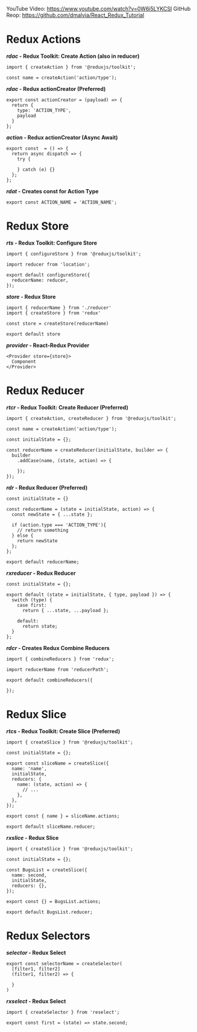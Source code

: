 YouTube Video: https://www.youtube.com/watch?v=0W6i5LYKCSI
GitHub Reop: https://github.com/dmalvia/React_Redux_Tutorial
# Redux Actions
***rdac* - Redux Toolkit: Create Action (also in reducer)**
```
import { createAction } from '@reduxjs/toolkit';

const name = createAction('action/type');
```
***rdac* - Redux actionCreator (Preferred)**
```
export const actionCreator = (payload) => {
  return {
    type: 'ACTION_TYPE',
    payload
  }
};
```
***action* - Redux actionCreator (Async Await)**
```
export const  = () => {
  return async dispatch => {
    try {

    } catch (e) {}
  };
};
```
***rdat* - Creates const for Action Type**
```
export const ACTION_NAME = 'ACTION_NAME';
```
# Redux Store
***rts* - Redux Toolkit: Configure Store**
```
import { configureStore } from '@reduxjs/toolkit';

import reducer from 'location';

export default configureStore({
  reducerName: reducer,
});
```
***store* - Redux Store**
```
import { reducerName } from './reducer'
import { createStore } from 'redux'

const store = createStore(reducerName)

export default store
```
***provider* - React-Redux Provider**
```
<Provider store={store}>
  Component
</Provider>
```
# Redux Reducer
***rtcr* - Redux Toolkit: Create Reducer (Preferred)**
```
import { createAction, createReducer } from '@reduxjs/toolkit';

const name = createAction('action/type');

const initialState = {};

const reducerName = createReducer(initialState, builder => {
  builder
    .addCase(name, (state, action) => {
      
    });
});
```
***rdr* - Redux Reducer (Preferred)**
```
const initialState = {}

const reducerName = (state = initialState, action) => {
  const newState = { ...state };

  if (action.type === 'ACTION_TYPE'){
    // return something 
  } else {
    return newState
  };
};

export default reducerName;
```
***rxreducer* - Redux Reducer**
```
const initialState = {};

export default (state = initialState, { type, payload }) => {
  switch (type) {
    case first:
      return { ...state, ...payload };

    default:
      return state;
  }
};
```
***rdcr* - Creates Redux Combine Reducers**
```
import { combineReducers } from 'redux';

import reducerName from 'reducerPath';

export default combineReducers({
  
});
```
# Redux Slice
***rtcs* - Redux Toolkit: Create Slice (Preferred)**
```
import { createSlice } from '@reduxjs/toolkit';

const initialState = {};

export const sliceName = createSlice({
  name: 'name',
  initialState,
  reducers: {
    name: (state, action) => {
      // ...
    },
  },
});

export const { name } = sliceName.actions;

export default sliceName.reducer;
```
***rxslice* - Redux Slice**
```
import { createSlice } from '@reduxjs/toolkit';

const initialState = {};

const BugsList = createSlice({
  name: second,
  initialState,
  reducers: {},
});

export const {} = BugsList.actions;

export default BugsList.reducer;
```
# Redux Selectors
***selector* - Redux Select**
```
export const selectorName = createSelector(
  [filter1, filter2]
  (filter1, filter2) => {

  }
)
```
***rxselect* - Redux Select**
```
import { createSelector } from 'reselect';

export const first = (state) => state.second;
```
